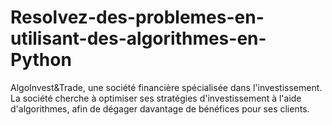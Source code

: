# Resolvez-des-problemes-en-utilisant-des-algorithmes-en-Python
AlgoInvest&amp;Trade, une société financière spécialisée dans l'investissement. La société cherche à optimiser ses stratégies d'investissement à l'aide d'algorithmes, afin de dégager davantage de bénéfices pour ses clients.
